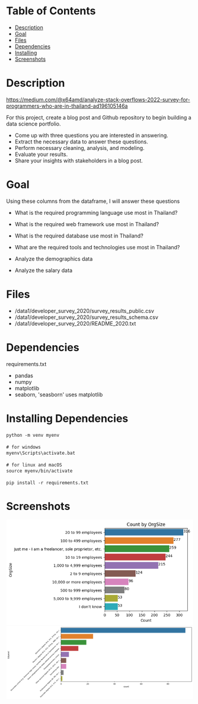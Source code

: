 # Table of Contents

- [Description](#description)
- [Goal](#goal)
- [Files](#files)
- [Dependencies](#dependencies)
- [Installing](#installing)
- [Screenshots](#screenshots)

# Description

https://medium.com/@x64amd/analyze-stack-overflows-2022-survey-for-programmers-who-are-in-thailand-ad196105146a

For this project, create a blog post and Github repository to begin building a data science portfolio. 

- Come up with three questions you are interested in answering.
- Extract the necessary data to answer these questions.
- Perform necessary cleaning, analysis, and modeling.
- Evaluate your results.
- Share your insights with stakeholders in a blog post.

# Goal

Using these columns from the dataframe, I will answer these questions

- What is the required programming language use most in Thailand?
- What is the required web framework use most in Thailand?
- What is the required database use most in Thailand?
- What are the required tools and technologies use most in Thailand?
 
 - Analyze the demographics data
 - Analyze the salary data

# Files
- /data1/developer_survey_2020/survey_results_public.csv
- /data1/developer_survey_2020/survey_results_schema.csv
- /data1/developer_survey_2020/README_2020.txt


# Dependencies

requirements.txt

- pandas
- numpy
- matplotlib
- seaborn, 'seasborn' uses matplotlib


# Installing Dependencies

```
python -m venv myenv

# for windows
myenv\Scripts\activate.bat

# for linux and macOS
source myenv/bin/activate

pip install -r requirements.txt
```


# Screenshots
![Alt text](screenshots/orgsize.png)
![Alt text](screenshots/edlevel.png)









